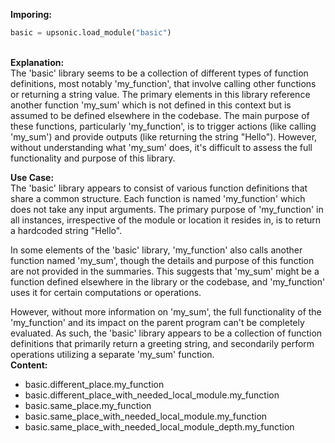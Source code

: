 <b class="custom_code_highlight_green">Imporing:</b><br>
```python
basic = upsonic.load_module("basic")
```
<br><b class="custom_code_highlight_green">Explanation:</b><br>The 'basic' library seems to be a collection of different types of function definitions, most notably 'my_function', that involve calling other functions or returning a string value. The primary elements in this library reference another function 'my_sum' which is not defined in this context but is assumed to be defined elsewhere in the codebase. The main purpose of these functions, particularly 'my_function', is to trigger actions (like calling 'my_sum') and provide outputs (like returning the string "Hello"). However, without understanding what 'my_sum' does, it's difficult to assess the full functionality and purpose of this library.

<b class="custom_code_highlight_green">Use Case:</b><br>The 'basic' library appears to consist of various function definitions that share a common structure. Each function is named 'my_function' which does not take any input arguments. The primary purpose of 'my_function' in all instances, irrespective of the module or location it resides in, is to return a hardcoded string "Hello".

In some elements of the 'basic' library, 'my_function' also calls another function named 'my_sum', though the details and purpose of this function are not provided in the summaries. This suggests that 'my_sum' might be a function defined elsewhere in the library or the codebase, and 'my_function' uses it for certain computations or operations. 

However, without more information on 'my_sum', the full functionality of the 'my_function' and its impact on the parent program can't be completely evaluated. As such, the 'basic' library appears to be a collection of function definitions that primarily return a greeting string, and secondarily perform operations utilizing a separate 'my_sum' function.
<br><b class="custom_code_highlight_green">Content:</b><br>
  - basic.different_place.my_function
  - basic.different_place_with_needed_local_module.my_function
  - basic.same_place.my_function
  - basic.same_place_with_needed_local_module.my_function
  - basic.same_place_with_needed_local_module_depth.my_function
